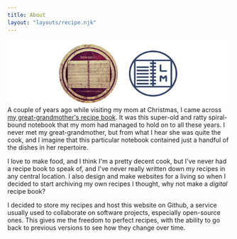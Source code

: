 ```yaml
---
title: About
layout: "layouts/recipe.njk"
---
```


![Old recipe book with new](/img/recipe-book.png)
A couple of years ago while visiting my mom at Christmas, I came across <a href="http://instagram.com/p/NXSfZMmebz/" target="_blank">my great-grandmother's recipe book</a>. It was this super-old and ratty spiral-bound notebook that my mom had managed to hold on to all these years. I never met my great-grandmother, but from what I hear she was quite the cook, and I imagine that this particular notebook contained just a handful of the dishes in her repertoire.

I love to make food, and I think I'm a pretty decent cook, but I've never had a recipe book to speak of, and I've never really written down my recipes in any central location. I also design and make websites for a living so when I decided to start archiving my own recipes I thought, why not make a _digital_ recipe book?

I decided to store my recipes and host this website on Github, a service usually used to collaborate on software projects, especially open-source ones. This gives me the freedom to perfect recipes, with the ability to go back to previous versions to see how they change over time.


